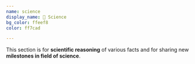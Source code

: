 ```yaml
---
name: science
display_name: 🎯 Science
bg_color: ffeef8
color: ff7cad

---
```

This section is for **scientific reasoning** of various facts and for sharing new **milestones in field of science**. 